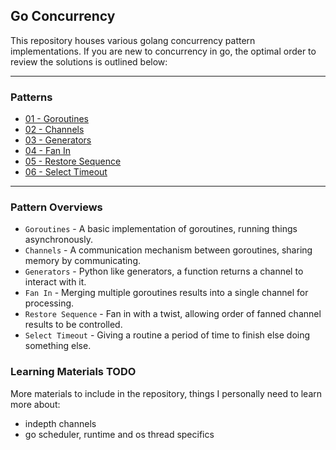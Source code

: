 ## Go Concurrency

This repository houses various golang concurrency pattern implementations.  If you are new to 
concurrency in go, the optimal order to review the solutions is outlined below:

-----

### Patterns

* [01 - Goroutines](goroutines/main.go)
* [02 - Channels](channels/main.go)
* [03 - Generators](generators/main.go)
* [04 - Fan In](fan_in/main.go)
* [05 - Restore Sequence](restore_sequence/main.go)
* [06 - Select Timeout](select_timeout/main.go)

-----

### Pattern Overviews

* `Goroutines` - A basic implementation of goroutines, running things asynchronously.
* `Channels` - A communication mechanism between goroutines, sharing memory by communicating.
* `Generators` - Python like generators, a function returns a channel to interact with it.
* `Fan In` - Merging multiple goroutines results into a single channel for processing.
* `Restore Sequence` - Fan in with a twist, allowing order of fanned channel results to be controlled.
* `Select Timeout` - Giving a routine a period of time to finish else doing something else.


### Learning Materials TODO

More materials to include in the repository, things I personally need to learn more about:

 - indepth channels
 - go scheduler, runtime and os thread specifics